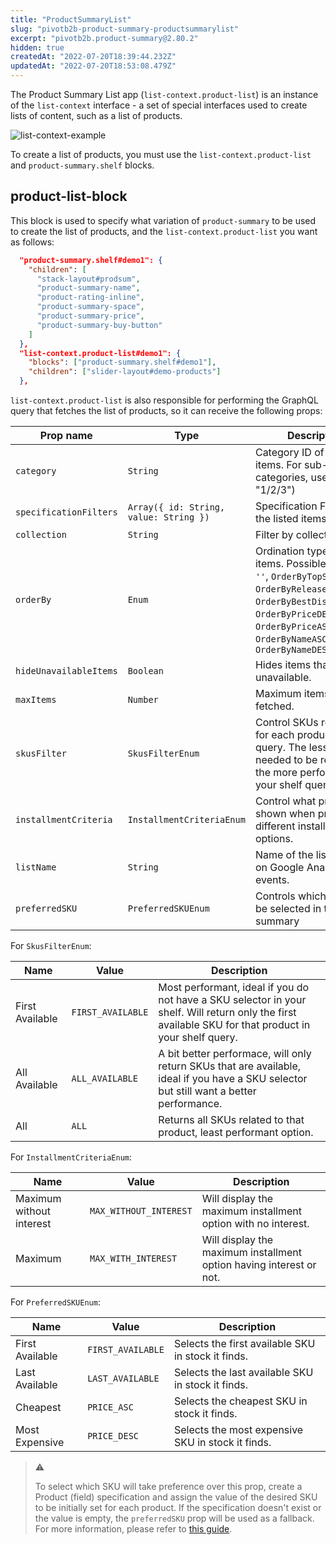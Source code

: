 ```yaml
---
title: "ProductSummaryList"
slug: "pivotb2b-product-summary-productsummarylist"
excerpt: "pivotb2b.product-summary@2.80.2"
hidden: true
createdAt: "2022-07-20T18:39:44.232Z"
updatedAt: "2022-07-20T18:53:08.479Z"
---
```

The  Product Summary List app (`list-context.product-list`) is an instance of the `list-context` interface - a set of special interfaces used to create lists of content, such as a list of products.

![list-context-example](https://user-images.githubusercontent.com/67270558/153598896-f252b9f4-9fce-4242-b311-48d52e0345e7.png)

To create a list of products, you must use the `list-context.product-list` and `product-summary.shelf` blocks.

## product-list-block

This block is used to specify what variation of `product-summary` to be used to create the list of products, and the `list-context.product-list` you want as follows:

```json
  "product-summary.shelf#demo1": {
    "children": [
      "stack-layout#prodsum",
      "product-summary-name",
      "product-rating-inline",
      "product-summary-space",
      "product-summary-price",
      "product-summary-buy-button"
    ]
  },
  "list-context.product-list#demo1": {
    "blocks": ["product-summary.shelf#demo1"],
    "children": ["slider-layout#demo-products"]
  },
```

`list-context.product-list` is also responsible for performing the GraphQL query that fetches the list of products, so it can receive the following props:

| Prop name              | Type                                   | Description                                                                                                                                                                                                | Default value            |
| ---------------------- | -------------------------------------- | ---------------------------------------------------------------------------------------------------------------------------------------------------------------------------------------------------------- | ------------------------ |
| `category`             | `String`                               | Category ID of the listed items. For sub-categories, use "/" (e.g. "1/2/3")                                                                                                                                | -                        |
| `specificationFilters` | `Array({ id: String, value: String })` | Specification Filters of the listed items.                                                                                                                                                                 | []                       |
| `collection`           | `String`                               | Filter by collection.                                                                                                                                                                                      | -                        |
| `orderBy`              | `Enum`                                 | Ordination type of the items. Possible values: `''`, `OrderByTopSaleDESC`, `OrderByReleaseDateDESC`, `OrderByBestDiscountDESC`, `OrderByPriceDESC`, `OrderByPriceASC`, `OrderByNameASC`, `OrderByNameDESC` | `OrderByTopSaleDESC`     |
| `hideUnavailableItems` | `Boolean`                              | Hides items that are unavailable.                                                                                                                                                                          | `false`                  |
| `maxItems`             | `Number`                               | Maximum items to be fetched.                                                                                                                                                                               | `10`                     |
| `skusFilter`           | `SkusFilterEnum`                       | Control SKUs returned for each product in the query. The less SKUs needed to be returned, the more performant your shelf query will be.                                                                    | `"ALL_AVAILABLE"`        |
| `installmentCriteria`  | `InstallmentCriteriaEnum`              | Control what price to be shown when price has different installments options.                                                                                                                              | `"MAX_WITHOUT_INTEREST"` |
| `listName`             | `String`                               | Name of the list property on Google Analytics events.                                                                                                                                                      | ``                       |
| `preferredSKU`         | `PreferredSKUEnum`                     | Controls which SKU will be selected in the summary                                                                                                                                                         | `"FIRST_AVAILABLE"`      |

For `SkusFilterEnum`:

| Name            | Value             | Description                                                                                                                                            |
| --------------- | ----------------- | ------------------------------------------------------------------------------------------------------------------------------------------------------ |
| First Available | `FIRST_AVAILABLE` | Most performant, ideal if you do not have a SKU selector in your shelf. Will return only the first available SKU for that product in your shelf query. |
| All Available   | `ALL_AVAILABLE`   | A bit better performace, will only return SKUs that are available, ideal if you have a SKU selector but still want a better performance.               |
| All             | `ALL`             | Returns all SKUs related to that product, least performant option.                                                                                     |

For `InstallmentCriteriaEnum`:

| Name                     | Value                  | Description                                                         |
| ------------------------ | ---------------------- | ------------------------------------------------------------------- |
| Maximum without interest | `MAX_WITHOUT_INTEREST` | Will display the maximum installment option with no interest.       |
| Maximum                  | `MAX_WITH_INTEREST`    | Will display the maximum installment option having interest or not. |

For `PreferredSKUEnum`:

| Name            | Value             | Description                                        |
| --------------- | ----------------- | -------------------------------------------------- |
| First Available | `FIRST_AVAILABLE` | Selects the first available SKU in stock it finds. |
| Last Available  | `LAST_AVAILABLE`  | Selects the last available SKU in stock it finds.  |
| Cheapest        | `PRICE_ASC`       | Selects the cheapest SKU in stock it finds.        |
| Most Expensive  | `PRICE_DESC`      | Selects the most expensive SKU in stock it finds.  |

> ⚠️ 
>
> To select which SKU will take preference over this prop, create a Product (field) specification and assign the value of the desired SKU to be initially set for each product. If the specification doesn't exist or the value is empty, the `preferredSKU` prop will be used as a fallback. For more information, please refer to [this guide](https://developers.vtex.com/vtex-developer-docs/docs/vtex-io-documentation-configuring-custom-images-for-the-sku-selector).
